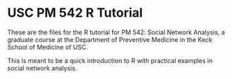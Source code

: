 # USC PM 542 R Tutorial
These are the files for the R tutorial for PM 542: Social Network Analysis, a graduate course at the Department of Preventive Medicine in the Keck School of Medicine of USC.

This is meant to be a quick introduction to R with practical examples in social network analysis.
